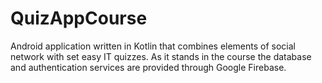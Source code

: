 # QuizAppCourse

Android application written in Kotlin that combines elements of social network with set easy IT quizzes.
As it stands in the course the database and authentication services are provided through Google Firebase.
